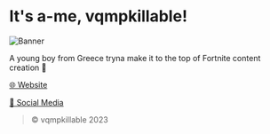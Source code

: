 # It's a-me, vqmpkillable!
![Banner](https://github.com/vqmpkillable/vqmpkillable/raw/main/animated_banner.gif)

A young boy from Greece tryna make it to the top of Fortnite content creation 🙏

[🌐 Website](https://vqmpkillable.github.io)

[📱 Social Media](https://vqmpkillable.github.io/social-media.html)

> © vqmpkillable 2023
